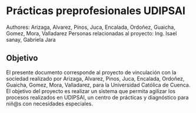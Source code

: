 # Prácticas preprofesionales UDIPSAI
Authores: Arizaga, Alvarez, Pinos, Juca, Encalada, Ordoñez, Guaicha, Gomez, Mora, Valladarez
Personas relacionadas al proyecto: Ing. Isael sanay, Gabriela Jara

## Objetivo
El presente documento corresponde al proyecto de vinculación con la sociedad realizado por Arizaga, Alvarez, Pinos, Juca, Encalada, Ordoñez, Guaicha, Gomez, Mora, Valladarez, para la Universidad Católica de Cuenca. El objetivo del proyecto es realizar un sistema que permita agilizar los procesos realizados en UDIPSAI, un centro de prácticas y diagnóstico para niñ@s con necesidades especiales.
